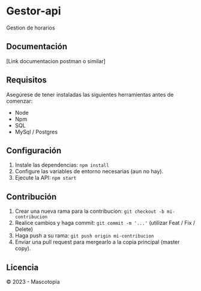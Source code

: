 # Gestor-api

Gestion de horarios


## Documentación

[Link documentacion postman o similar]

## Requisitos

Asegúrese de tener instaladas las siguientes herramientas antes de comenzar:

- Node 
- Npm  
- SQL 
- MySql / Postgres

## Configuración


1. Instale las dependencias: `npm install`
2. Configure las variables de entorno necesarias (aun no hay).
3. Ejecute la API: `npm start`


## Contribución


1. Crear una nueva rama para la contribucion: `git checkout -b mi-contribucion`
3. Realice cambios y haga commit: `git commit -m '...'` (utilizar Feat / Fix / Delete)
4. Haga push a su rama: `git push origin mi-contribucion`
5. Enviar una pull request para mergearlo a la copia principal (master copy).


## Licencia

© 2023 - Mascotopia
